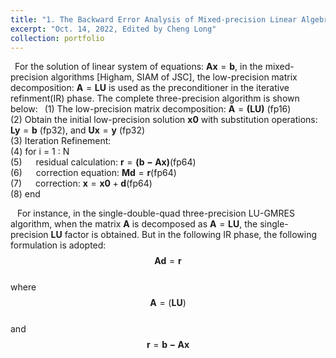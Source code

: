```yaml
---
title: "1. The Backward Error Analysis of Mixed-precision Linear Algebra Solver"
excerpt: "Oct. 14, 2022, Edited by Cheng Long"
collection: portfolio
---
```


&ensp;For the solution of linear system of equations: $\mathbf{Ax} = \mathbf{b}$, in the mixed-precision algorithms [Higham, SIAM of JSC], the low-precision matrix decomposition: $\mathbf{A}=\mathbf{LU}$ is used as the preconditioner in the iterative refinment(IR) phase. The complete three-precision algorithm is shown below: 
&ensp;(1) The low-precision matrix decomposition: $\mathbf{A}=\mathbf{(LU)}$ (fp16)  
(2) Obtain the initial low-precision solution $\mathbf{x0}$ with substitution operations: $\mathbf{Ly} =\mathbf{b}$ (fp32), and $\mathbf{Ux}=\mathbf{y}$ (fp32)  
(3) Iteration Refinement:    
(4) for i = 1 : N  
(5) &emsp; residual calculation: $\mathbf{r} = \mathbf{(b-Ax)}$(fp64)  
(6) &emsp; correction equation: $\mathbf{M} \mathbf{d} = \mathbf{r}$(fp64)  
(7) &emsp; correction: $\mathbf{x} = \mathbf{x0} + \mathbf{d}$(fp64)  
(8) end  

&ensp; For instance, in the single-double-quad three-precision LU-GMRES algorithm, when the matrix $\mathbf{A}$ is decomposed as $\mathbf{A}=\mathbf{LU}$, the single-precision $\mathbf{LU}$ factor is obtained. But in the following IR phase, the following formulation is adopted:  
$$\mathbf{Ad} =\mathbf{r}$$  
where  
$$\mathbf{A} = (\mathbf{LU})$$  
and  
$$\mathbf{r} = \mathbf{b - Ax}$$  
